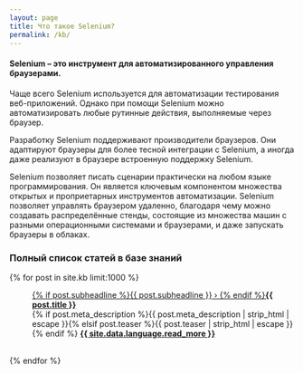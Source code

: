 ```yaml
---
layout: page
title: Что такое Selenium?
permalink: /kb/
---
```

#### Selenium – это инструмент для автоматизированного управления браузерами.

Чаще всего Selenium используется для автоматизации тестирования веб-приложений. Однако при помощи Selenium можно автоматизировать любые рутинные действия, выполняемые через браузер.

Разработку Selenium поддерживают производители браузеров. Они адаптируют браузеры для более тесной интеграции с Selenium, а иногда даже реализуют в браузере встроенную поддержку Selenium.

Selenium позволяет писать сценарии практически на любом языке программирования. Он является ключевым компонентом множества открытых и проприетарных инструментов автоматизации. Selenium позволяет управлять браузером удаленно, благодаря чему можно создавать распределённые стенды, состоящие из множества машин с разными операционными системами и браузерами, и даже запускать браузеры в облаках.

### Полный список статей в базе знаний
{% for post in site.kb limit:1000 %}
<dl class="accordion" data-accordion>
  <dd class="accordion-navigation">
    <a href="#panel{{ counter }}"><span class="iconfont"></span> {% if post.subheadline %}{{ post.subheadline }} › {% endif %}<strong>{{ post.title }}</strong></a>
    <div id="panel{{ counter }}" class="content">
      {% if post.meta_description %}{{ post.meta_description | strip_html | escape }}{% elsif post.teaser %}{{ post.teaser | strip_html | escape }}{% endif %}
      <a href="{{ site.url }}{{ post.url }}" title="Read {{ post.title | escape_once }}"><strong>{{ site.data.language.read_more }}</strong></a><br><br>
    </div>
  </dd>
</dl>
{% endfor %}
